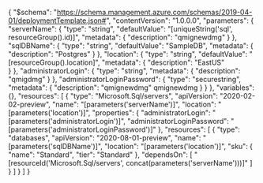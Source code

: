 {
  "$schema": "https://schema.management.azure.com/schemas/2019-04-01/deploymentTemplate.json#",
  "contentVersion": "1.0.0.0",
  "parameters": {
    "serverName": {
      "type": "string",
      "defaultValue": "[uniqueString('sql', resourceGroup().id)]",
      "metadata": {
        "description": "qmignewdmg"
      }
    },
    "sqlDBName": {
      "type": "string",
      "defaultValue": "SampleDB",
      "metadata": {
        "description": "Postgres" 
      }
    },
    "location": {
      "type": "string",
      "defaultValue": "[resourceGroup().location]",
      "metadata": {
        "description": "EastUS"  
      }
    },
    "administratorLogin": {
      "type": "string",
      "metadata": {
        "description": "qmigdmg" 
      }
    },
    "administratorLoginPassword": {
      "type": "securestring",
      "metadata": {
        "description": "qmignewdmg"  qmignewdmg
      }
    }
  },
  "variables": {},
  "resources": [
    {
      "type": "Microsoft.Sql/servers",
      "apiVersion": "2020-02-02-preview",
      "name": "[parameters('serverName')]",
      "location": "[parameters('location')]",
      "properties": {
        "administratorLogin": "[parameters('administratorLogin')]",
        "administratorLoginPassword": "[parameters('administratorLoginPassword')]"
      },
      "resources": [
        {
          "type": "databases",
          "apiVersion": "2020-08-01-preview",
          "name": "[parameters('sqlDBName')]",
          "location": "[parameters('location')]",
          "sku": {
            "name": "Standard",
            "tier": "Standard"
          },
          "dependsOn": [
            "[resourceId('Microsoft.Sql/servers', concat(parameters('serverName')))]"
          ]
        }
      ]
    }
  ]
}

